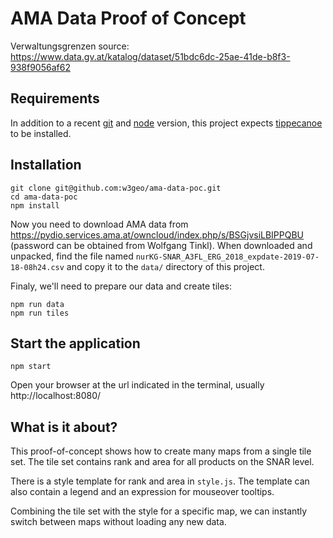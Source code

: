 # AMA Data Proof of Concept

Verwaltungsgrenzen source:
https://www.data.gv.at/katalog/dataset/51bdc6dc-25ae-41de-b8f3-938f9056af62

## Requirements

In addition to a recent [git](https://git-scm.org/) and [node](https://nodejs.org/) version, this project expects [tippecanoe](https://github.com/mapbox/tippecanoe) to be installed.

## Installation

    git clone git@github.com:w3geo/ama-data-poc.git
    cd ama-data-poc
    npm install

Now you need to download AMA data from https://pydio.services.ama.at/owncloud/index.php/s/BSGjvsiLBIPPQBU (password can be obtained from Wolfgang Tinkl). When downloaded and unpacked, find the file named `nurKG-SNAR_A3FL_ERG_2018_expdate-2019-07-18-08h24.csv` and copy it to the `data/` directory of this project.

Finaly, we'll need to prepare our data and create tiles:

    npm run data
    npm run tiles

## Start the application

    npm start

Open your browser at the url indicated in the terminal, usually http://localhost:8080/

## What is it about?

This proof-of-concept shows how to create many maps from a single tile set. The tile set contains rank and area for all products on the SNAR level.

There is a style template for rank and area in `style.js`. The template can also contain a legend and an expression for mouseover tooltips.

Combining the tile set with the style for a specific map, we can instantly switch between maps without loading any new data.
